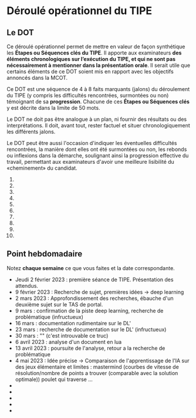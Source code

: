 # Déroulé opérationnel du TIPE

## Le DOT

Ce déroulé opérationnel permet de mettre en valeur de façon synthétique les **Étapes ou Séquences clés du TIPE**. Il apporte aux examinateurs **des éléments chronologiques sur l’exécution du TIPE, et qui ne sont pas nécessairement à mentionner dans la présentation orale**. Il serait utile que certains éléments de ce DOT soient mis en rapport avec les objectifs annoncés dans la MCOT.

Ce DOT est une séquence de 4 à 8 faits marquants (jalons) du déroulement du TIPE (y compris les difficultés rencontrées, surmontées ou non) témoignant de sa **progression**. Chacune de ces **Étapes ou Séquences clés** y est décrite dans la limite de 50 mots.

Le DOT ne doit pas être analogue à un plan, ni fournir des résultats ou des interprétations. Il doit, avant tout, rester factuel et situer chronologiquement les différents jalons.

Le DOT peut être aussi l'occasion d'indiquer les éventuelles difficultés rencontrées, la manière dont elles ont été surmontées ou non, les rebonds ou inflexions dans la démarche, soulignant ainsi la progression effective du travail, permettant aux examinateurs d'avoir une meilleure lisibilité du «cheminement» du candidat.

1. 
2. 
3. 
4. 
5. 
6. 
7. 
8. 
9. 
10. 

## Point hebdomadaire

Notez **chaque semaine** ce que vous faites et la date correspondante.

- Jeudi 2 février 2023 : première séance de TIPE. Présentation des attendus.
- 9 février 2023 : Recherche de sujet, premières idées -> deep learning
- 2 mars 2023 : Approfondissement des recherches, ébauche d'un deuxième sujet sur le TAS de portal.
- 9 mars : confirmation de la piste deep learning, recherche de problématique (infructueux)
- 16 mars : documentation rudimentaire sur le DL'
- 23 mars : recherche de documentation sur le DL' (infructueux)
- 30 mars : "" (c'est introuvable ce truc)
- 6 avril 2023 : analyse d'un document en lua
- 13 avril 2023 : poursuite de l'analyse, retour a la recherche de problématique
- 4 mai 2023 : Idée précise -> Comparaison de l'apprentissage de l'IA sur des jeux élémentaire et limites :
                                  mastermind (courbes de vitesse de résolution/nombre de points a trouver (comparable avec la solution optimale))
                                  poulet qui traverse
                                  ...
-
-
-
-
-

